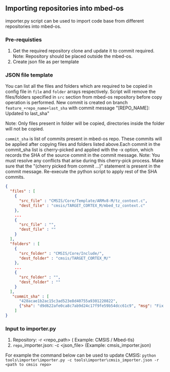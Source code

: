 ## Importing repositories into mbed-os

importer.py script can be used to import code base from different repositories into mbed-os.

### Pre-requisties
1. Get the required repository clone and update it to commit required. Note: Repository should be placed outside the mbed-os.
2. Create json file as per template

### JSON file template

You can list all the files and folders which are required to be copied in config file in `file` and `folder` arrays respectively. Script will remove the files/folders specified in `src` section from mbed-os repository before copy operation is performed.
New commit is created on branch `feature_+repo_name+last_sha` with commit message "[REPO_NAME]: Updated to last_sha"

Note: Only files present in folder will be copied, directories inside the folder will not be copied.

`commit_sha` is list of commits present in mbed-os repo. These commits will be applied after copying files and folders listed above.Each commit in the commit_sha list is cherry-picked and applied with the -x option, which records the SHA of the source commit in the commit message.
Note: You must resolve any conflicts that arise during this cherry-pick process. Make sure that the "(cherry picked from commit ...)" statement is present in the commit message. Re-execute the python script to apply rest of the SHA commits.

```json
{
  "files" : [
    {
      "src_file" : "CMSIS/Core/Template/ARMv8-M/tz_context.c",
      "dest_file" : "cmsis/TARGET_CORTEX_M/mbed_tz_context.c"
    },
    ...
    {
      "src_file" : "",
      "dest_file" : ""
    }
  ],
  "folders" : [
    {
      "src_folder" : "CMSIS/Core/Include/",
      "dest_folder" : "cmsis/TARGET_CORTEX_M/"
    },
    ...
    {
      "src_folder" : "",
      "dest_folder" : ""
    }
  ],
   "commit_sha" : [
      "428acae1b2ac15c3ad523e8d40755a9301220822",
      {"sha": "d9d622afe0ca8c7ab9d24c17f9fe59b54dcc61c9", "msg": "Fix ..."}
    ]
}
```

### Input to importer.py
1. Repository: -r <repo_path> ( Example: CMSIS / Mbed-tls)
2. `repo`_importer.json: -c <json_file>  (Example: cmsis_importer.json)

For example the command below can be used to update CMSIS:
`python tools\importer\importer.py -c tools\importer\cmsis_importer.json -r <path to cmsis repo>`

